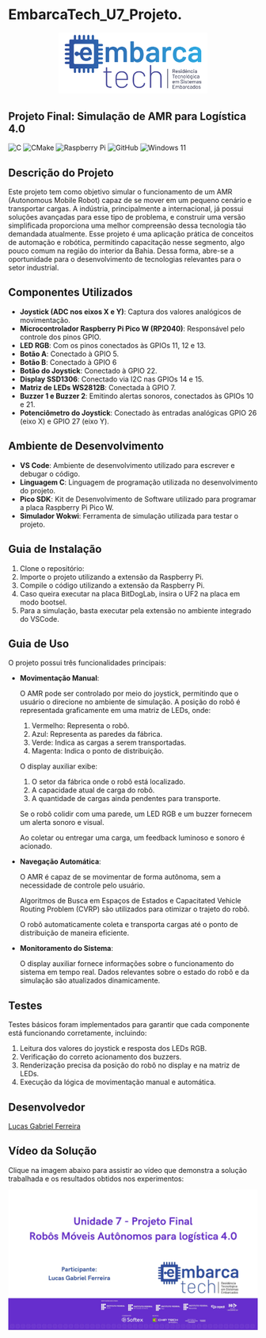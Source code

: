 # EmbarcaTech_U7_Projeto.
<p align="center">
  <img src="Group 658.png" alt="EmbarcaTech" width="300">
</p>

## Projeto Final: Simulação de AMR para Logística 4.0

![C](https://img.shields.io/badge/c-%2300599C.svg?style=for-the-badge&logo=c&logoColor=white)
![CMake](https://img.shields.io/badge/CMake-%23008FBA.svg?style=for-the-badge&logo=cmake&logoColor=white)
![Raspberry Pi](https://img.shields.io/badge/-Raspberry_Pi-C51A4A?style=for-the-badge&logo=Raspberry-Pi)
![GitHub](https://img.shields.io/badge/github-%23121011.svg?style=for-the-badge&logo=github&logoColor=white)
![Windows 11](https://img.shields.io/badge/Windows%2011-%230079d5.svg?style=for-the-badge&logo=Windows%2011&logoColor=white)

## Descrição do Projeto

Este projeto tem como objetivo simular o funcionamento de um AMR (Autonomous Mobile Robot) capaz de se mover em um pequeno cenário e transportar cargas. A indústria, principalmente a internacional, já possui soluções avançadas para esse tipo de problema, e construir uma versão simplificada proporciona uma melhor compreensão dessa tecnologia tão demandada atualmente.
Esse projeto é uma aplicação prática de conceitos de automação e robótica, permitindo capacitação nesse segmento, algo pouco comum na região do interior da Bahia. Dessa forma, abre-se a oportunidade para o desenvolvimento de tecnologias relevantes para o setor industrial.

## Componentes Utilizados

- **Joystick (ADC nos eixos X e Y)**: Captura dos valores analógicos de movimentação.
- **Microcontrolador Raspberry Pi Pico W (RP2040)**: Responsável pelo controle dos pinos GPIO.
- **LED RGB**: Com os pinos conectados às GPIOs 11, 12 e 13.
- **Botão A**: Conectado à GPIO 5.
- **Botão B**: Conectado à GPIO 6
- **Botão do Joystick**: Conectado à GPIO 22.
- **Display SSD1306**: Conectado via I2C nas GPIOs 14 e 15.
- **Matriz de LEDs WS2812B**: Conectada à GPIO 7.
- **Buzzer 1 e Buzzer 2**: Emitindo alertas sonoros, conectados às GPIOs 10 e 21.
- **Potenciômetro do Joystick**: Conectado às entradas analógicas GPIO 26 (eixo X) e GPIO 27 (eixo Y).

## Ambiente de Desenvolvimento

- **VS Code**: Ambiente de desenvolvimento utilizado para escrever e debugar o código.
- **Linguagem C**: Linguagem de programação utilizada no desenvolvimento do projeto.
- **Pico SDK**: Kit de Desenvolvimento de Software utilizado para programar a placa Raspberry Pi Pico W.
- **Simulador Wokwi**: Ferramenta de simulação utilizada para testar o projeto.

## Guia de Instalação

1. Clone o repositório:
2. Importe o projeto utilizando a extensão da Raspberry Pi.
3. Compile o código utilizando a extensão da Raspberry Pi.
4. Caso queira executar na placa BitDogLab, insira o UF2 na placa em modo bootsel.
5. Para a simulação, basta executar pela extensão no ambiente integrado do VSCode.

## Guia de Uso
O projeto possui três funcionalidades principais:

- **Movimentação Manual**:

  O AMR pode ser controlado por meio do joystick, permitindo que o usuário o direcione no ambiente de simulação.
  A posição do robô é representada graficamente em uma matriz de LEDs, onde:
    1. Vermelho: Representa o robô.
    2. Azul: Representa as paredes da fábrica.
    3. Verde: Indica as cargas a serem transportadas.
    4. Magenta: Indica o ponto de distribuição.
  
  O display auxiliar exibe:
    1. O setor da fábrica onde o robô está localizado.
    2. A capacidade atual de carga do robô.
    3. A quantidade de cargas ainda pendentes para transporte.
  
  Se o robô colidir com uma parede, um LED RGB e um buzzer fornecem um alerta sonoro e visual.

  Ao coletar ou entregar uma carga, um feedback luminoso e sonoro é acionado.

- **Navegação Automática**:

  O AMR é capaz de se movimentar de forma autônoma, sem a necessidade de controle pelo usuário.

  Algoritmos de Busca em Espaços de Estados e Capacitated Vehicle Routing Problem (CVRP) são utilizados para otimizar o trajeto do robô.

  O robô automaticamente coleta e transporta cargas até o ponto de distribuição de maneira eficiente.

- **Monitoramento do Sistema**:

  O display auxiliar fornece informações sobre o funcionamento do sistema em tempo real.
  Dados relevantes sobre o estado do robô e da simulação são atualizados dinamicamente.

## Testes

Testes básicos foram implementados para garantir que cada componente está funcionando corretamente, incluindo: 

  1. Leitura dos valores do joystick e resposta dos LEDs RGB.
  2. Verificação do correto acionamento dos buzzers.
  3. Renderização precisa da posição do robô no display e na matriz de LEDs.
  4. Execução da lógica de movimentação manual e automática.

## Desenvolvedor

[Lucas Gabriel Ferreira](https://github.com/usuario-lider)

## Vídeo da Solução

Clique na imagem abaixo para assistir ao vídeo que demonstra a solução trabalhada e os resultados obtidos nos experimentos:

<p align="center">
  <a href="https://www.youtube.com/watch?v=Z5hQQ1pFZLo">
    <img src="Video.jpg" alt="Vídeo demonstrativo" width="900">
  </a>
</p>


